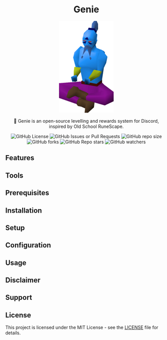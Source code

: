 <h1 align="center">Genie</h1>
<p align="center"><img src="https://github.com/tarranprior/genie/blob/main/assets/genie.png" /></p>

<p align="center">🧞 Genie is an open-source levelling and rewards system for Discord, inspired by Old School RuneScape.</p>

<div align="center">

![GitHub License](https://img.shields.io/github/license/tarranprior/genie)
![GitHub Issues or Pull Requests](https://img.shields.io/github/issues/tarranprior/genie)
![GitHub repo size](https://img.shields.io/github/repo-size/tarranprior/genie)
![GitHub forks](https://img.shields.io/github/forks/tarranprior/genie)
![GitHub Repo stars](https://img.shields.io/github/stars/tarranprior/genie)
![GitHub watchers](https://img.shields.io/github/watchers/tarranprior/genie)

</div>

## Features

## Tools

## Prerequisites

## Installation

## Setup

## Configuration

## Usage

## Disclaimer

## Support

## License
This project is licensed under the MIT License - see the [LICENSE](https://github.com/tarranprior/genie/blob/main/LICENSE) file for details.